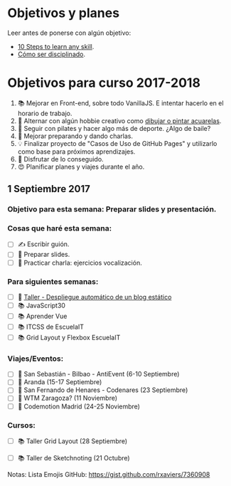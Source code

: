 Objetivos y planes
==============

Leer antes de ponerse con algún objetivo:

- [10 Steps to learn any skill](https://whywhathow.xyz/how-to-learn-any-skill/). 
- [Cómo ser disciplinado](https://www.youtube.com/watch?v=I6may1U-xKk).

# Objetivos para curso 2017-2018

1. 📚 Mejorar en Front-end, sobre todo VanillaJS. E intentar hacerlo en el horario de trabajo.
2. 🎨 Alternar con algún hobbie creativo como [dibujar o pintar acuarelas](https://twitter.com/cristinafsanz/status/903201156222115840).
3. 💃 Seguir con pilates y hacer algo más de deporte. ¿Algo de baile?
4. 🙊 Mejorar preparando y dando charlas.
5. 💡 Finalizar proyecto de "Casos de Uso de GitHub Pages" y utilizarlo como base para próximos aprendizajes.
6. 💪 Disfrutar de lo conseguido.
7. 😍 Planificar planes y viajes durante el año.


## 1 Septiembre 2017

### Objetivo para esta semana: Preparar slides y presentación.

### Cosas que haré esta semana:

- [ ] ✍️ Escribir guión.
- [ ] 🚀 Preparar slides.
- [ ] 🙊 Practicar charla: ejercicios vocalización.

### Para siguientes semanas: 

- [ ] 🚀 [Taller - Despliegue automático de un blog estático](https://moduslaborandi.net/2017/08/taller-despliegue-automatico-blog-estatico-i/)
- [ ] 📚 JavaScript30
- [ ] 📚 Aprender Vue
- [ ] 📚 ITCSS de EscuelaIT
- [ ] 📚 Grid Layout y Flexbox EscuelaIT

### Viajes/Eventos:
- [ ] 🚊 San Sebastián - Bilbao - AntiEvent (6-10 Septiembre)
- [ ] 🚊 Aranda (15-17 Septiembre)
- [ ] 🚊 San Fernando de Henares - Codenares (23 Septiembre)
- [ ] 🚊 WTM Zaragoza? (11 Noviembre)
- [ ] 🚊 Codemotion Madrid (24-25 Noviembre)

### Cursos:
- [ ] 📚 Taller Grid Layout (28 Septiembre)
- [ ] 📚 Taller de Sketchnoting (21 Octubre)



Notas: Lista Emojis GitHub: https://gist.github.com/rxaviers/7360908
